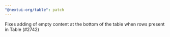 ```yaml
---
"@nextui-org/table": patch
---
```


Fixes adding of empty content at the bottom of the table when rows present in Table (#2742)
